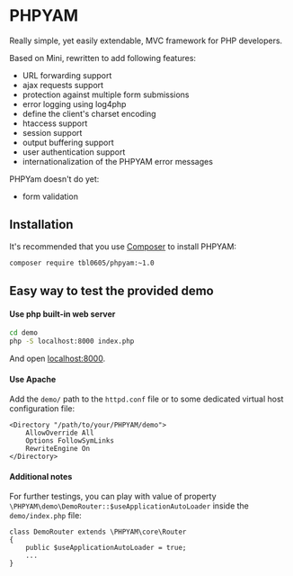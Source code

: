 # PHPYAM

Really simple, yet easily extendable, MVC framework for PHP developers.

Based on Mini, rewritten to add following features:
- URL forwarding support
- ajax requests support
- protection against multiple form submissions
- error logging using log4php
- define the client's charset encoding
- htaccess support
- session support
- output buffering support
- user authentication support
- internationalization of the PHPYAM error messages

PHPYam doesn't do yet:
- form validation

## Installation

It's recommended that you use [Composer](https://getcomposer.org/) to install PHPYAM:

```bash
composer require tbl0605/phpyam:~1.0
```

## Easy way to test the provided demo

#### Use php built-in web server

```bash
cd demo
php -S localhost:8000 index.php
```

And open [localhost:8000](http://localhost:8000).

#### Use Apache

Add the `demo/` path to the `httpd.conf` file or to some dedicated virtual host configuration file:

```
<Directory "/path/to/your/PHPYAM/demo">
	AllowOverride All
	Options FollowSymLinks
	RewriteEngine On
</Directory>
```

#### Additional notes

For further testings, you can play with value of property `\PHPYAM\demo\DemoRouter::$useApplicationAutoLoader`
inside the `demo/index.php` file:

```
class DemoRouter extends \PHPYAM\core\Router
{
    public $useApplicationAutoLoader = true;
    ...
}
```
